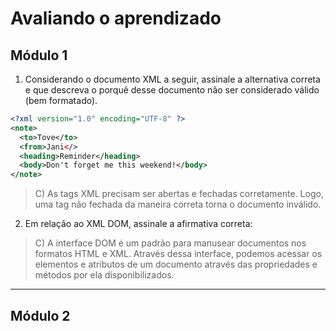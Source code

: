 # Avaliando o aprendizado

## Módulo 1
1. Considerando o documento XML a seguir, assinale a alternativa correta e que descreva o porquê desse documento não ser considerado válido (bem formatado).
```xml
<?xml version="1.0" encoding="UTF-8" ?>
<note>
  <to>Tove</to>
  <from>Jani</>
  <heading>Reminder</heading>
  <body>Don't forget me this weekend!</body>
</note>
```
> C) As tags XML precisam ser abertas e fechadas corretamente. Logo, uma tag não fechada da maneira correta torna o documento inválido.
2. Em relação ao XML DOM, assinale a afirmativa correta:
> C) A interface DOM é um padrão para manusear documentos nos formatos HTML e XML. Através dessa interface, podemos acessar os elementos e atributos de um documento através das propriedades e métodos por ela disponibilizados.
---
## Módulo 2
